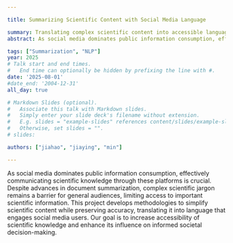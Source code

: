 ```yaml
---

title: Summarizing Scientific Content with Social Media Language

summary: Translating complex scientific content into accessible language for social media platforms.
abstract: As social media dominates public information consumption, effectively communicating scientific knowledge through these platforms is crucial. Despite advances in document summarization, complex scientific jargon remains a barrier for general audiences, limiting access to important scientific information. This project develops methodologies to simplify scientific content while preserving accuracy, translating it into language that engages social media users. Our goal is to increase accessibility of scientific knowledge and enhance its influence on informed societal decision-making.

tags: ["Summarization", "NLP"]
year: 2025  
# Talk start and end times.
#   End time can optionally be hidden by prefixing the line with #.
date: '2025-08-01'
#date_end: '2004-12-31'
all_day: true

# Markdown Slides (optional).
#   Associate this talk with Markdown slides.
#   Simply enter your slide deck's filename without extension.
#   E.g. slides = "example-slides" references content/slides/example-slides.md.
#   Otherwise, set slides = "".
# slides:

authors: ["jiahao", "jiaying", "min"]

---
```

As social media dominates public information consumption, effectively communicating scientific knowledge through these platforms is crucial. Despite advances in document summarization, complex scientific jargon remains a barrier for general audiences, limiting access to important scientific information. This project develops methodologies to simplify scientific content while preserving accuracy, translating it into language that engages social media users. Our goal is to increase accessibility of scientific knowledge and enhance its influence on informed societal decision-making.

